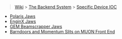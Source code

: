 > [Wiki](Home) > [The Backend System](The-Backend-System) > [Specific Device IOC](Specific-Device-IOC)

* [Polaris Jaws](Polaris-Jaws)
* [EnginX Jaws](EnginX-Jaws)
* [GEM Beamscrapper Jaws](GEM-Jaws)
* [Barndoors and Momentum Slits on MUON Front End](Barndoors-and-Momentum-Slits-on-MUON-Front-End)
